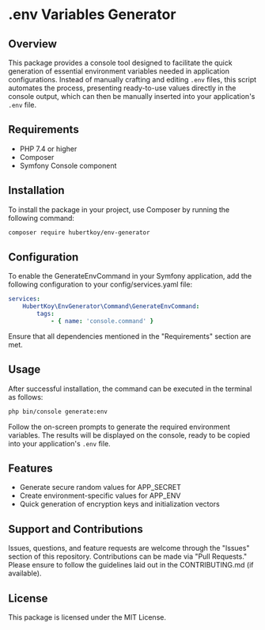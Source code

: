 # .env Variables Generator

## Overview

This package provides a console tool designed to facilitate the quick generation of essential environment variables needed in application configurations. Instead of manually crafting and editing `.env` files, this script automates the process, presenting ready-to-use values directly in the console output, which can then be manually inserted into your application's `.env` file.

## Requirements

- PHP 7.4 or higher
- Composer
- Symfony Console component

## Installation

To install the package in your project, use Composer by running the following command:

```bash
composer require hubertkoy/env-generator
```

## Configuration

To enable the GenerateEnvCommand in your Symfony application, add the following configuration to your config/services.yaml file:

```yaml
services:
    HubertKoy\EnvGenerator\Command\GenerateEnvCommand:
        tags:
            - { name: 'console.command' }
```

Ensure that all dependencies mentioned in the "Requirements" section are met.

## Usage

After successful installation, the command can be executed in the terminal as follows:

```bash
php bin/console generate:env
```

Follow the on-screen prompts to generate the required environment variables. The results will be displayed on the console, ready to be copied into your application's `.env` file.

## Features

- Generate secure random values for APP_SECRET
- Create environment-specific values for APP_ENV
- Quick generation of encryption keys and initialization vectors

## Support and Contributions

Issues, questions, and feature requests are welcome through the "Issues" section of this repository. Contributions can be made via "Pull Requests." Please ensure to follow the guidelines laid out in the CONTRIBUTING.md (if available).

## License

This package is licensed under the MIT License.